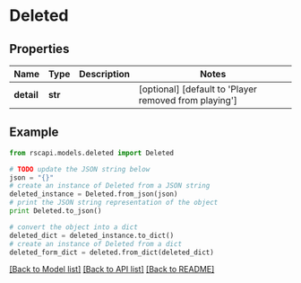 # Deleted


## Properties
Name | Type | Description | Notes
------------ | ------------- | ------------- | -------------
**detail** | **str** |  | [optional] [default to 'Player removed from playing']

## Example

```python
from rscapi.models.deleted import Deleted

# TODO update the JSON string below
json = "{}"
# create an instance of Deleted from a JSON string
deleted_instance = Deleted.from_json(json)
# print the JSON string representation of the object
print Deleted.to_json()

# convert the object into a dict
deleted_dict = deleted_instance.to_dict()
# create an instance of Deleted from a dict
deleted_form_dict = deleted.from_dict(deleted_dict)
```
[[Back to Model list]](../README.md#documentation-for-models) [[Back to API list]](../README.md#documentation-for-api-endpoints) [[Back to README]](../README.md)


